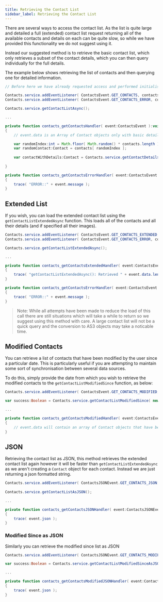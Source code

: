 ```yaml
---
title: Retrieving the Contact List
sidebar_label: Retrieving the Contact List
---
```


There are several ways to access the contact list. As the list is quite large and detailed a full 
(extended) contact list request returning all of the available contacts and details on each can be 
quite slow, so while we have provided this functionality we do not suggest using it.

Instead our suggested method is to retrieve the basic contact list, which only retrieves a subset 
of the contact details, which you can then query individually for the full details.

The example below shows retrieving the list of contacts and then querying one for detailed information.


```actionscript
// Before here we have already requested access and performed initialisation

Contacts.service.addEventListener( ContactsEvent.GET_CONTACTS, contacts_getContactsHandler );
Contacts.service.addEventListener( ContactsEvent.GET_CONTACTS_ERROR, contacts_getContactsErrorHandler );

Contacts.service.getContactListAsync();

...

private function contacts_getContactsHandler( event:ContactsEvent ):void
{
	// event.data is an Array of Contact objects only with basic details

	var randomIndex:int = Math.floor( Math.random() * contacts.length );
	var randomContact:Contact = contacts[ randomIndex ];
	
	var contactWithDetails:Contact = Contacts.service.getContactDetails( randomContact.contactId );
		
}

private function contacts_getContactsErrorHandler( event:ContactsEvent ):void
{
	trace( "ERROR::" + event.message );
}
```


## Extended List

If you wish, you can load the extended contact list using the `getContactListExtendedAsync` function. 
This loads all of the contacts and all their details (and if specified all their images).

```actionscript
Contacts.service.addEventListener( ContactsEvent.GET_CONTACTS_EXTENDED, contacts_getContactsExtendedHandler );
Contacts.service.addEventListener( ContactsEvent.GET_CONTACTS_ERROR, contacts_getContactsErrorHandler );

Contacts.service.getContactListExtendedAsync();

...

private function contacts_getContactsExtendedHandler( event:ContactsEvent ):void
{
	trace( "getContactListExtendedAsync(): Retrieved " + event.data.length + " contacts" );
}

private function contacts_getContactsErrorHandler( event:ContactsEvent ):void
{
	trace( "ERROR::" + event.message );
}
```

>
> Note: While all attempts have been made to reduce the load of this call there are still situations 
> which will take a while to return so we suggest using this method with care. A large contact list 
> will not be a quick query and the conversion to AS3 objects may take a noticable time.
>


## Modified Contacts

You can retrieve a list of contacts that have been modified by the user since a particular date. 
This is particularly useful if you are attempting to maintain some sort of synchronisation between
several data sources.

To do this, simply provide the date from which you wish to retrieve the modified contacts to the 
`getContactListModifiedSince` function, as below:


```actionscript
Contacts.service.addEventListener( ContactsEvent.GET_CONTACTS_MODIFIED, contacts_getContactsModifiedHandler );

var success:Boolean = Contacts.service.getContactListModifiedSince( new Date( 2015, 9, 1 ) );

...

private function contacts_getContactsModifiedHandler( event:ContactsEvent ):void
{
	// event.data will contain an array of Contact objects that have been modified
}
```




## JSON

Retrieving the contact list as JSON, this method retrieves the extended contact list again however 
it will be faster than `getContactListExtendedAsync` as we aren't creating a `Contact` object for each 
contact. Instead we are just returning a json formatted string.  


```actionscript
Contacts.service.addEventListener( ContactsJSONEvent.GET_CONTACTS_JSON, contacts_getContactsJSONHandler );
					
Contacts.service.getContactListAsJSON();

...

private function contacts_getContactsJSONHandler( event:ContactsJSONEvent ):void
{
	trace( event.json );
}
```

### Modified Since as JSON

Similarly you can retrieve the modified since list as JSON

```actionscript 
Contacts.service.addEventListener( ContactsJSONEvent.GET_CONTACTS_MODIFIED_JSON, contacts_getContactsModifiedJSONHandler );

var success:Boolean = Contacts.service.getContactListModifiedSinceAsJSON( new Date( 2015, 9, 1 ) );

...

private function contacts_getContactsModifiedJSONHandler( event:ContactsJSONEvent ):void
{
	trace( event.json );
}
```